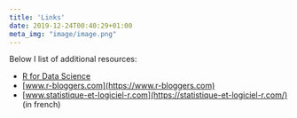 ```yaml
---
title: 'Links'
date: 2019-12-24T00:40:29+01:00
meta_img: "image/image.png"
---
```


Below I list of additional resources:

* [R for Data Science](https://r4ds.had.co.nz/)
* [www.r-bloggers.com](https://www.r-bloggers.com)
* [www.statistique-et-logiciel-r.com](https://statistique-et-logiciel-r.com/) (in french)
